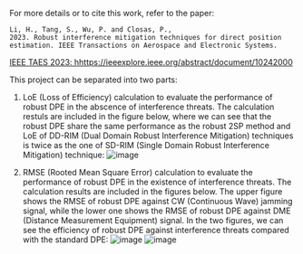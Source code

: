 For more details or to cite this work, refer to the paper:  
```
Li, H., Tang, S., Wu, P. and Closas, P.,
2023. Robust interference mitigation techniques for direct position estimation. IEEE Transactions on Aerospace and Electronic Systems.
```  
[IEEE TAES 2023: hhttps://ieeexplore.ieee.org/abstract/document/10242000](https://ieeexplore.ieee.org/abstract/document/10242000)

This project can be separated into two parts:

1. LoE (Loss of Efficiency) calculation to evaluate the performance of robust DPE in the abscence of interference threats. The calculation restuls are included in the figure below, where we can see that the robust DPE share the same performance as the robust 2SP method and LoE of DD-RIM (Dual Domain Robust Interference Mitigation) techniques is twice as the one of SD-RIM (Single Domain Robust Interference Mitigation) technique:
   ![image](https://github.com/user-attachments/assets/d90a76f4-41a0-445e-bc3c-72c05ee7c7f0)

2. RMSE (Rooted Mean Square Error) calculation to evaluate the performance of robust DPE in the existence of interference threats. The calculation results are included in the figures below. The upper figure shows the RMSE of robust DPE against CW (Continuous Wave) jamming signal, while the lower one shows the RMSE of robust DPE against DME (Distance Measurement Equipment) signal. In the two figures, we can see the efficiency of robust DPE against interference threats compared with the standard DPE:
   ![image](https://github.com/user-attachments/assets/c89f9dc1-1687-47ba-a0ff-009c65ca2c1d)
   ![image](https://github.com/user-attachments/assets/d2e6da6e-be91-4b71-bc8d-0d0ae9ec82e6)
